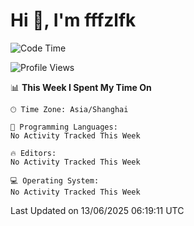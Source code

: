 # Hi 👋, I'm fffzlfk

<!--START_SECTION:waka-->
![Code Time](http://img.shields.io/badge/Code%20Time-1%2C307%20hrs%2031%20mins-blue)

![Profile Views](http://img.shields.io/badge/Profile%20Views-0-blue)

📊 **This Week I Spent My Time On** 

```text
🕑︎ Time Zone: Asia/Shanghai

💬 Programming Languages: 
No Activity Tracked This Week

🔥 Editors: 
No Activity Tracked This Week

💻 Operating System: 
No Activity Tracked This Week
```


 Last Updated on 13/06/2025 06:19:11 UTC
<!--END_SECTION:waka-->
